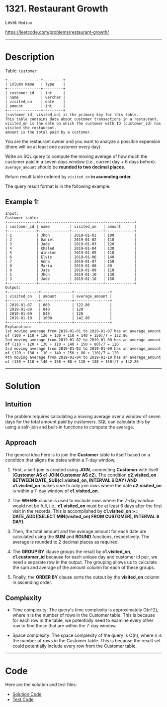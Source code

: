 # 1321. Restaurant Growth

Level: `Medium`

https://leetcode.com/problems/restaurant-growth/

---

# Description

Table: `Customer`

    +---------------+---------+
    | Column Name   | Type    |
    +---------------+---------+
    | customer_id   | int     |
    | name          | varchar |
    | visited_on    | date    |
    | amount        | int     |
    +---------------+---------+
    (customer_id, visited_on) is the primary key for this table.
    This table contains data about customer transactions in a restaurant.
    visited_on is the date on which the customer with ID (customer_id) has visited the restaurant.
    amount is the total paid by a customer.

You are the restaurant owner and you want to analyze a possible expansion (there will be at least one customer every
day).

Write an SQL query to compute the moving average of how much the customer paid in a seven days window (i.e., current
day + 6 days before). `average_amount` should be **rounded to two decimal places**.

Return result table ordered by `visited_on` **in ascending order**.

The query result format is in the following example.

## Example 1:

    Input:
    Customer table:
    +-------------+--------------+--------------+-------------+
    | customer_id | name         | visited_on   | amount      |
    +-------------+--------------+--------------+-------------+
    | 1           | Jhon         | 2019-01-01   | 100         |
    | 2           | Daniel       | 2019-01-02   | 110         |
    | 3           | Jade         | 2019-01-03   | 120         |
    | 4           | Khaled       | 2019-01-04   | 130         |
    | 5           | Winston      | 2019-01-05   | 110         |
    | 6           | Elvis        | 2019-01-06   | 140         |
    | 7           | Anna         | 2019-01-07   | 150         |
    | 8           | Maria        | 2019-01-08   | 80          |
    | 9           | Jaze         | 2019-01-09   | 110         |
    | 1           | Jhon         | 2019-01-10   | 130         |
    | 3           | Jade         | 2019-01-10   | 150         |
    +-------------+--------------+--------------+-------------+
    Output:
    +--------------+--------------+----------------+
    | visited_on   | amount       | average_amount |
    +--------------+--------------+----------------+
    | 2019-01-07   | 860          | 122.86         |
    | 2019-01-08   | 840          | 120            |
    | 2019-01-09   | 840          | 120            |
    | 2019-01-10   | 1000         | 142.86         |
    +--------------+--------------+----------------+
    Explanation:
    1st moving average from 2019-01-01 to 2019-01-07 has an average_amount of (100 + 110 + 120 + 130 + 110 + 140 + 150)/7 = 122.86
    2nd moving average from 2019-01-02 to 2019-01-08 has an average_amount of (110 + 120 + 130 + 110 + 140 + 150 + 80)/7 = 120
    3rd moving average from 2019-01-03 to 2019-01-09 has an average_amount of (120 + 130 + 110 + 140 + 150 + 80 + 110)/7 = 120
    4th moving average from 2019-01-04 to 2019-01-10 has an average_amount of (130 + 110 + 140 + 150 + 80 + 110 + 130 + 150)/7 = 142.86

---

# Solution

## Intuition

The problem requires calculating a moving average over a window of seven days for the total amount paid by customers.
SQL can calculate this by using a self-join and built-in functions to compute the average.

## Approach

The general idea here is to join the **Customer** table to itself based on a condition that aligns the dates within a
7-day window.

1. First, a self-join is created using **JOIN**, connecting **Customer** with itself (**Customer AS c1 JOIN Customer AS
   c2**). The condition **c2.visited_on BETWEEN DATE_SUB(c1.visited_on, INTERVAL 6 DAY) AND c1.visited_on** makes sure
   to only join rows where the date **c2.visited_on** is within a 7-day window of **c1.visited_on**.

2. The **WHERE** clause is used to exclude rows where the 7-day window would not be full, i.e., **c1.visited_on** must
   be at least 6 days after the first visit in the records. This is accomplished by **c1.visited_on >= DATE_ADD((SELECT
   MIN(visited_on) FROM CUSTOMER), INTERVAL 6 DAY)**.

3. Then, the total amount and the average amount for each date are calculated using the **SUM** and **ROUND** functions,
   respectively. The average is rounded to 2 decimal places as required.

4. The **GROUP BY** clause groups the result by **c1.visited_on**, **c1.customer_id** because for each unique day and
   customer id pair, we need a separate row in the output. The grouping allows us to calculate the sum and average of
   the amount column for each of these groups.

5. Finally, the **ORDER BY** clause sorts the output by the **visited_on** column in ascending order.

## Complexity

- Time complexity:
  The query's time complexity is approximately O(n^2), where n is the number of rows in the Customer table. This is
  because for each row in the table, we potentially need to examine every other row to find those that are within the
  7-day window.

- Space complexity:
  The space complexity of the query is O(n), where n is the number of rows in the Customer table. This is because the
  result set could potentially include every row from the Customer table.

---

# Code

Here are the solution and test files:

- [Solution Code](./solution.sql)
- [Test Code](./solution_test.go)